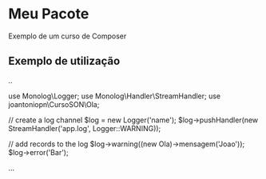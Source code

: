 # Meu Pacote

Exemplo de um curso de Composer

## Exemplo de utilização

..

use Monolog\Logger;
use Monolog\Handler\StreamHandler;
use joantoniopn\CursoSON\Ola;

// create a log channel
$log = new Logger('name');
$log->pushHandler(new StreamHandler('app.log', Logger::WARNING));

// add records to the log
$log->warning((new Ola)->mensagem('Joao'));
$log->error('Bar');

...